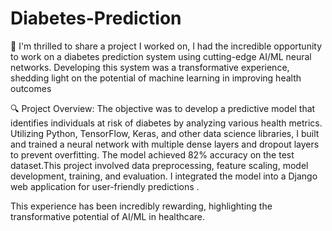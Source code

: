 # Diabetes-Prediction
🚀 I'm thrilled to share a project I worked on, I had the incredible opportunity to work on a diabetes prediction system using cutting-edge AI/ML neural networks. Developing this system was a transformative experience, shedding light on the potential of machine learning in improving health outcomes

🔍 Project Overview:
The objective was to develop a predictive model that identifies individuals at risk of diabetes by analyzing various health metrics. Utilizing Python, TensorFlow, Keras, and other data science libraries, I built and trained a neural network with multiple dense layers and dropout layers to prevent overfitting. The model achieved 82% accuracy on the test dataset.This project involved data preprocessing, feature scaling, model development, training, and evaluation. I integrated the model into a Django web application for user-friendly predictions .

This experience has been incredibly rewarding, highlighting the transformative potential of AI/ML in healthcare.

